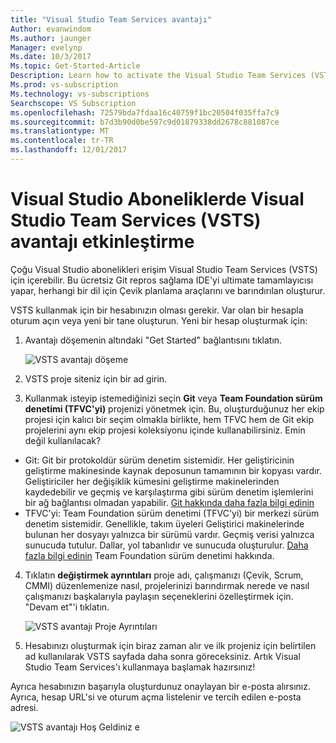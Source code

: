 ```yaml
---
title: "Visual Studio Team Services avantajı"
Author: evanwindom
Ms.author: jaunger
Manager: evelynp
Ms.date: 10/3/2017
Ms.topic: Get-Started-Article
Description: Learn how to activate the Visual Studio Team Services (VSTS) benefit included in your Visual Studio subscription.
Ms.prod: vs-subscription
Ms.technology: vs-subscriptions
Searchscope: VS Subscription
ms.openlocfilehash: 72579bda7fdaa16c40759f1bc20504f035ffa7c9
ms.sourcegitcommit: b7d3b90d0be597c9d01879338dd2678c881087ce
ms.translationtype: MT
ms.contentlocale: tr-TR
ms.lasthandoff: 12/01/2017
---
```

# <a name="activating-the-visual-studio-team-services-vsts-benefit-in-visual-studio-subscriptions"></a>Visual Studio Aboneliklerde Visual Studio Team Services (VSTS) avantajı etkinleştirme

Çoğu Visual Studio abonelikleri erişim Visual Studio Team Services (VSTS) için içerebilir.  Bu ücretsiz Git repros sağlama IDE'yi ultimate tamamlayıcısı yapar, herhangi bir dil için Çevik planlama araçlarını ve barındırılan oluşturur.  

VSTS kullanmak için bir hesabınızın olması gerekir. Var olan bir hesapla oturum açın veya yeni bir tane oluşturun.  Yeni bir hesap oluşturmak için:
1.  Avantajı döşemenin altındaki "Get Started" bağlantısını tıklatın.   

    ![VSTS avantajı döşeme](_img\vs-vsts\vs-vsts-tile.png)

2.  VSTS proje siteniz için bir ad girin.  
3.  Kullanmak isteyip istemediğinizi seçin **Git** veya **Team Foundation sürüm denetimi (TFVC'yi)** projenizi yönetmek için.  Bu, oluşturduğunuz her ekip projesi için kalıcı bir seçim olmakla birlikte, hem TFVC hem de Git ekip projelerini aynı ekip projesi koleksiyonu içinde kullanabilirsiniz.  Emin değil kullanılacak? 
- Git: Git bir protokoldür sürüm denetim sistemidir. Her geliştiricinin geliştirme makinesinde kaynak deposunun tamamının bir kopyası vardır. Geliştiriciler her değişiklik kümesini geliştirme makinelerinden kaydedebilir ve geçmiş ve karşılaştırma gibi sürüm denetim işlemlerini bir ağ bağlantısı olmadan yapabilir.  [Git hakkında daha fazla bilgi edinin](https://www.visualstudio.com/en-us/docs/git/gitquickstart)
- TFVC'yi: Team Foundation sürüm denetimi (TFVC'yi) bir merkezi sürüm denetim sistemidir. Genellikle, takım üyeleri Geliştirici makinelerinde bulunan her dosyayı yalnızca bir sürümü vardır. Geçmiş verisi yalnızca sunucuda tutulur. Dallar, yol tabanlıdır ve sunucuda oluşturulur. [Daha fazla bilgi edinin](https://www.visualstudio.com/en-us/docs/tfvc/overview) Team Foundation sürüm denetimi hakkında.
 
4.  Tıklatın **değiştirmek ayrıntıları** proje adı, çalışmanızı (Çevik, Scrum, CMMI) düzenlemenize nasıl, projelerinizi barındırmak nerede ve nasıl çalışmanızı başkalarıyla paylaşın seçeneklerini özelleştirmek için.  "Devam et"'i tıklatın.

    ![VSTS avantajı Proje Ayrıntıları](_img\vs-vsts\vs-vsts-project-details.png)

5.  Hesabınızı oluşturmak için biraz zaman alır ve ilk projeniz için belirtilen ad kullanılarak VSTS sayfada daha sonra göreceksiniz.  Artık Visual Studio Team Services'ı kullanmaya başlamak hazırsınız!

Ayrıca hesabınızın başarıyla oluşturdunuz onaylayan bir e-posta alırsınız.  Ayrıca, hesap URL'si ve oturum açma listelenir ve tercih edilen e-posta adresi.  

![VSTS avantajı Hoş Geldiniz e](_img\vs-vsts\vs-vsts-welcome.png)

